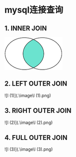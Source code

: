 # mysql连接查询

## 1. INNER JOIN

![l](.\image\l.png)

## 2. LEFT OUTER JOIN

![l (1)](.\image\l (1).png)

## 3. RIGHT  OUTER JOIN

![l (2)](.\image\l (2).png)

## 4. FULL OUTER JOIN

![l (3)](.\image\l (3).png)
